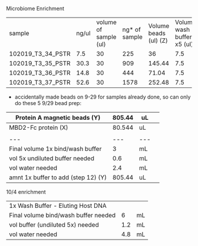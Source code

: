 Microbiome Enrichment

|   |   |   |   |   |   |   |   |   |
|---|---|---|---|---|---|---|---|---|
|sample|ng/ul|volume of sample (ul)|ng* of sample|Volume beads (ul) (Z)|Volume wash buffer x5 (ul)|Total volume (ul)|Added beads cleanup (W)|Total volume|
|102019_T3_34_PSTR|7.5|30|225|36|7.5|73.5|132.3|205.8|
|102019_T3_35_PSTR|30.3|30|909|145.44|7.5|182.94|329.292|512.232|
|102019_T3_36_PSTR|14.8|30|444|71.04|7.5|108.54|195.372|303.912|
|102019_T3_37_PSTR|52.6|30|1578|252.48|7.5|289.98|521.964|811.944|

- accidentally made beads on 9-29 for samples already done, so can only do these 5
9/29 bead prep:

| Protein A magnetic beads (Y)        | 805.44 | uL  |     |
| ----------------------------------- | ------ | --- | --- |
| MBD2-Fc protein (X)                 | 80.544 | uL  |     |
|                                     |        |     |     |
| ---                                 | ---    | --- |     |
| Final volume 1x bind/wash buffer    | 3      | mL  |     |
| vol 5x undiluted buffer needed      | 0.6    | mL  |     |
| vol water needed                    | 2.4    | mL  |     |
| amnt 1x buffer to add (step 12) (Y) | 805.44 | uL  |     |

10/4 enrichment

|   |   |   |
|---|---|---|
|1x Wash Buffer - Eluting Host DNA|||
|Final volume bind/wash buffer needed|6|mL|
|vol buffer (undiluted 5x) needed|1.2|mL|
|vol water needed|4.8|mL|
